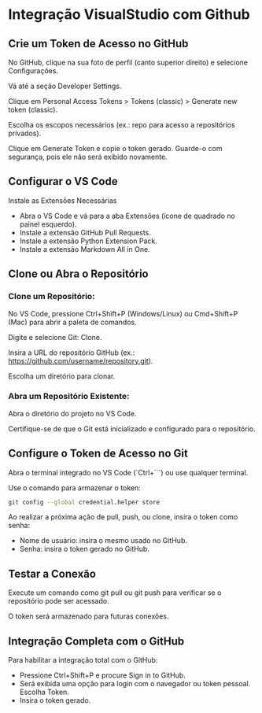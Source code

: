 # Integração VisualStudio com Github

## Crie um Token de Acesso no GitHub

No GitHub, clique na sua foto de perfil (canto superior direito) e selecione Configurações.

Vá até a seção Developer Settings.

Clique em Personal Access Tokens > Tokens (classic) > Generate new token (classic).

Escolha os escopos necessários (ex.: repo para acesso a repositórios privados).

Clique em Generate Token e copie o token gerado. Guarde-o com segurança, pois ele não será exibido novamente.

## Configurar o VS Code

Instale as Extensões Necessárias

* Abra o VS Code e vá para a aba Extensões (ícone de quadrado no painel esquerdo).
* Instale a extensão GitHub Pull Requests.
* Instale a extensão Python Extension Pack.
* Instale a extensão Markdown All in One.

##  Clone ou Abra o Repositório

### Clone um Repositório:

No VS Code, pressione Ctrl+Shift+P (Windows/Linux) ou Cmd+Shift+P (Mac) para abrir a paleta de comandos.

Digite e selecione Git: Clone.

Insira a URL do repositório GitHub (ex.: https://github.com/username/repository.git).

Escolha um diretório para clonar.

### Abra um Repositório Existente:

Abra o diretório do projeto no VS Code.

Certifique-se de que o Git está inicializado e configurado para o repositório.

## Configure o Token de Acesso no Git

Abra o terminal integrado no VS Code (`Ctrl+```) ou use qualquer terminal.

Use o comando para armazenar o token:

```bash
git config --global credential.helper store
```

Ao realizar a próxima ação de pull, push, ou clone, insira o token como senha:

* Nome de usuário: insira o mesmo usado no GitHub.
* Senha: insira o token gerado no GitHub.

## Testar a Conexão

Execute um comando como git pull ou git push para verificar se o repositório pode ser acessado.

O token será armazenado para futuras conexões.

##  Integração Completa com o GitHub

Para habilitar a integração total com o GitHub:

* Pressione Ctrl+Shift+P e procure Sign in to GitHub.
* Será exibida uma opção para login com o navegador ou token pessoal. Escolha Token.
* Insira o token gerado.